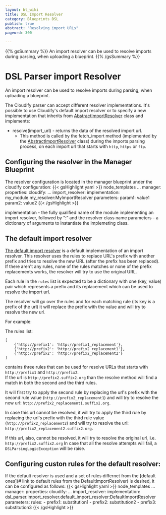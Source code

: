 ```yaml
---
layout: bt_wiki
title: DSL Import Resolver
category: Blueprints DSL
publish: true
abstract: "Resolving import URLs"
pageord: 300

---
```

{{% gsSummary %}}
An import resolver can be used to resolve imports during parsing, when uploading a blueprint.
{{% /gsSummary %}}

# DSL Parser import Resolver

An import resolver can be used to resolve imports during parsing, when uploading a blueprint.

The Cloudify parser can accept different resolver implementations.
It's possible to use Cloudify's default import resolver or to specify a new implementation that inherits from [AbstractImportResolver](https://github.com/cloudify-cosmo/cloudify-dsl-parser/blob/master/dsl_parser/import_resolver/abstract_import_resolver.py#L23)
class and implements:

* resolve(import_url) - returns the data of the resolved import url.
	* This method is called by the fetch_import method (implemented by the [AbstractImportResolver](https://github.com/cloudify-cosmo/cloudify-dsl-parser/blob/master/dsl_parser/import_resolver/abstract_import_resolver.py#L23)
	class) during the imports parsing process, on each import url that starts with `http`, `https` or `ftp`.

## Configuring the resolver in the Manager Blueprint
The resolver configuration is located in the manager blueprint under the cloudify configuration:
{{< gsHighlight  yaml  >}}
node_templates
	...
	manager:
		properties:
			cloudify:
			...
			import_resolver:
				implementation: my_module.my_resolver:MyImportResolver
				parameters:
					param1: value1
					param2: value2
{{< /gsHighlight >}}


implementation - the fully qualified name of the module implementing an import resolver, followed by “:” and the resolver class name
parameters - a dictionary of arguments to instantiate the implemeting class.

## The default import resolver

[The default import resolver](https://github.com/cloudify-cosmo/cloudify-dsl-parser/blob/master/dsl_parser/import_resolver/default_import_resolver.py#L28)
is a default implementation of an import resolver.
This resolver uses the rules to replace URL's prefix with another prefix
and tries to resolve the new URL (after the prefix has been replaced).
If there aren't any rules, none of the rules matches or
none of the prefix replacements works,
the resolver will try to use the original URL.

Each rule in the ``rules`` list is expected to be
a dictionary with one (key, value) pair which represents
a prefix and its replacement which can be used to resolve the import url.

The resolver will go over the rules and for each matching rule
(its key is a prefix of the url) it will replace the prefix
with the value and will try to resolve the new url.

For example:

The rules list:

	[
		{'http://prefix1': 'http://prefix1_replacement'},
    	{'http://prefix2': 'http://prefix2_replacement1'},
    	{'http://prefix2': 'http://prefix2_replacement2'}
	]
contains three rules that can be used for resolve URLs that starts with `http://prefix1` and `http://prefix2`.
<br>If the url is `http://prefix2.suffix2.org` than the resolve method will find a match in both the second and the third rules.

It will first try to apply the second rule by replacing the url's prefix with the second rule value (`http://prefix2_replacement1`)
and will try to resolve the new url: `http://prefix2_replacement1.suffix2.org`.

In case this url cannot be resolved, it will try to apply the third rule by replacing the url's prefix with the third rule value
(`http://prefix2_replacement2`) and will try to resolve the url: `http://prefix2_replacement2.suffix2.org`.

If this url, also, cannot be resolved, it will try to resolve the original url, i.e. `http://prefix2.suffix2.org`
In case that all the resolve attempts will fail, a `DSLParsingLogicException` will be raise.

## Configuring custon rules for the default resolver:
If the default resolver is used and a set of rules differnet from the [default ones](# link to default rules from the DefaultImportResolver) is desired, it can be configured as follows:
{{< gsHighlight  yaml  >}}
node_templates
	...
	manager:
		properties:
			cloudify:
				...
				import_resolver:
					implementation: dsl_parser.import_resolver.default_import_resolver:DefaultImportResolver
					parameters:
						rules:
							- prefix1: substitution1
							- prefix2: substitution2
							- prefix3: substitution3
{{< /gsHighlight >}}
